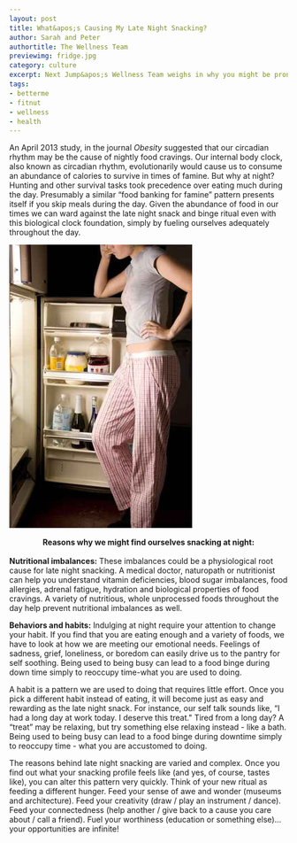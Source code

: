 ```yaml
---
layout: post
title: What&apos;s Causing My Late Night Snacking?
author: Sarah and Peter
authortitle: The Wellness Team
previewimg: fridge.jpg
category: culture
excerpt: Next Jump&apos;s Wellness Team weighs in why you might be prone to late night snacking, plus how you can rebalance your eating habits and can turn your cravings into positive energy.
tags:
- betterme
- fitnut
- wellness
- health
---
```


An April 2013 study, in the journal *Obesity* suggested that our circadian rhythm may be the cause of nightly food cravings. Our internal body clock, also known as circadian rhythm, evolutionarily would cause us to consume an abundance of calories to survive in times of famine.  But why at night?  Hunting and other survival tasks took precedence over eating much during the day.  Presumably a similar “food banking for famine” pattern presents itself if you skip meals during the day. Given the abundance of food in our times we can ward against the late night snack and binge ritual even with this biological clock foundation, simply by fueling ourselves adequately throughout the day.

![Late night snacking](/images/fridge.jpg)

<div align="center"><b>Reasons why we might find ourselves snacking at night:</b></div>
<br>
<b>Nutritional imbalances:</b> These imbalances could be a physiological root cause for late night snacking. A medical doctor, naturopath or nutritionist can help you understand vitamin deficiencies, blood sugar imbalances, food allergies, adrenal fatigue, hydration and biological properties of food cravings. A variety of nutritious, whole unprocessed foods throughout the day help prevent nutritional imbalances as well.
  
<b>Behaviors and habits:</b> Indulging at night require your attention to change your habit.  If you find that you are eating enough and a variety of foods, we have to look at how we are meeting our emotional needs. Feelings of sadness, grief, loneliness, or boredom can easily drive us to the pantry for self soothing. Being used to being busy can lead to a food binge during down time simply to reoccupy time-what you are used to doing. 

A habit is a pattern we are used to doing that requires little effort. Once you pick a different habit instead of eating, it will become just as easy and rewarding as the late night snack. For instance, our self talk sounds like, “I had a long day at work today. I deserve this treat."  Tired from a long day?  A “treat” may be relaxing, but try something else relaxing instead - like a bath.  Being used to being busy can lead to a food binge during downtime simply to reoccupy time - what you are accustomed to doing.

The reasons behind late night snacking are varied and complex. Once you find out what your snacking profile feels like (and yes, of course, tastes like), you can alter this pattern very quickly.  Think of your new ritual as feeding a different hunger.  Feed your sense of awe and wonder (museums and architecture).  Feed your creativity (draw / play an instrument / dance). Feed your connectedness (help another / give back to a cause you care about / call a friend). Fuel your worthiness (education or something else)…your opportunities are infinite!




